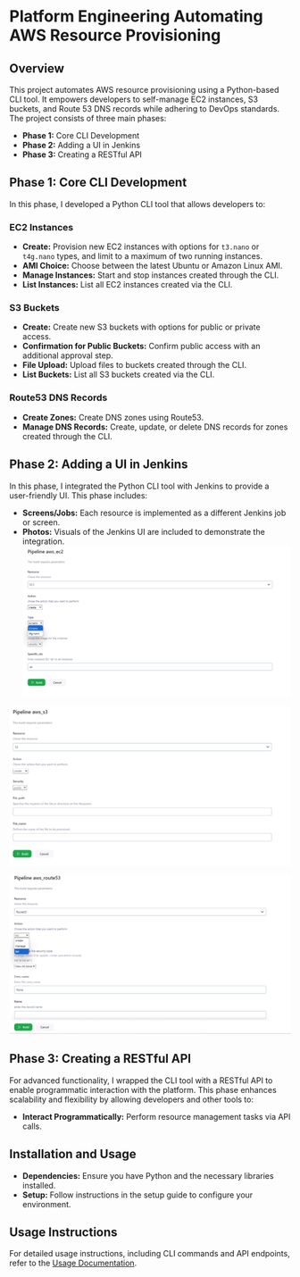 # Platform Engineering Automating AWS Resource Provisioning

## Overview

This project automates AWS resource provisioning using a Python-based CLI tool. It empowers developers to self-manage EC2 instances, S3 buckets, and Route 53 DNS records while adhering to DevOps standards. The project consists of three main phases:

- **Phase 1:** Core CLI Development
- **Phase 2:** Adding a UI in Jenkins
- **Phase 3:** Creating a RESTful API

## Phase 1: Core CLI Development

In this phase, I developed a Python CLI tool that allows developers to:

### EC2 Instances

- **Create:** Provision new EC2 instances with options for `t3.nano` or `t4g.nano` types, and limit to a maximum of two running instances.
- **AMI Choice:** Choose between the latest Ubuntu or Amazon Linux AMI.
- **Manage Instances:** Start and stop instances created through the CLI.
- **List Instances:** List all EC2 instances created via the CLI.

### S3 Buckets

- **Create:** Create new S3 buckets with options for public or private access.
- **Confirmation for Public Buckets:** Confirm public access with an additional approval step.
- **File Upload:** Upload files to buckets created through the CLI.
- **List Buckets:** List all S3 buckets created via the CLI.

### Route53 DNS Records

- **Create Zones:** Create DNS zones using Route53.
- **Manage DNS Records:** Create, update, or delete DNS records for zones created through the CLI.

## Phase 2: Adding a UI in Jenkins

In this phase, I integrated the Python CLI tool with Jenkins to provide a user-friendly UI. This phase includes:

- **Screens/Jobs:** Each resource is implemented as a different Jenkins job or screen.
- **Photos:** Visuals of the Jenkins UI are included to demonstrate the integration.
  ![Alt text](/platform_engineering/images/EC2.png)

![Alt text](/platform_engineering/images/S3.png)

![Alt text](/platform_engineering/images/Route53.png)

## Phase 3: Creating a RESTful API

For advanced functionality, I wrapped the CLI tool with a RESTful API to enable programmatic interaction with the platform. This phase enhances scalability and flexibility by allowing developers and other tools to:

- **Interact Programmatically:** Perform resource management tasks via API calls.

## Installation and Usage

- **Dependencies:** Ensure you have Python and the necessary libraries installed.
- **Setup:** Follow instructions in the setup guide to configure your environment.

## Usage Instructions

For detailed usage instructions, including CLI commands and API endpoints, refer to the [Usage Documentation](USAGE.md).
